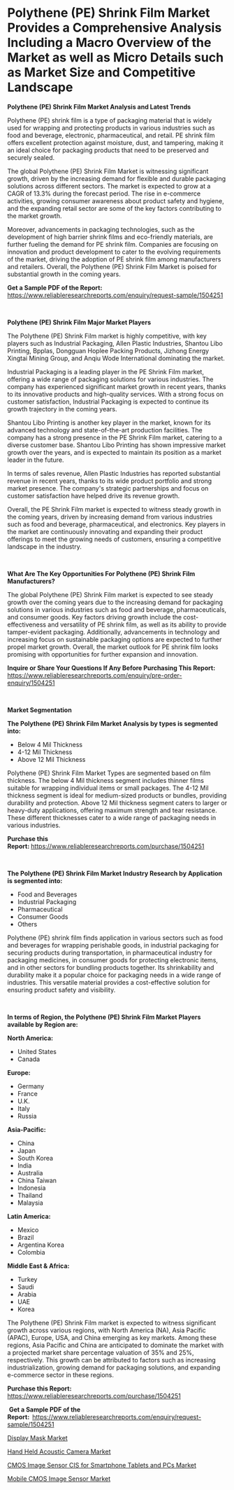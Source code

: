 <p><h1>Polythene (PE) Shrink Film Market Provides a Comprehensive Analysis Including a Macro Overview of the Market as well as Micro Details such as Market Size and Competitive Landscape</h1></p><p><strong>Polythene (PE) Shrink Film Market Analysis and Latest Trends</strong></p>
<p><p>Polythene (PE) shrink film is a type of packaging material that is widely used for wrapping and protecting products in various industries such as food and beverage, electronic, pharmaceutical, and retail. PE shrink film offers excellent protection against moisture, dust, and tampering, making it an ideal choice for packaging products that need to be preserved and securely sealed.</p><p>The global Polythene (PE) Shrink Film Market is witnessing significant growth, driven by the increasing demand for flexible and durable packaging solutions across different sectors. The market is expected to grow at a CAGR of 13.3% during the forecast period. The rise in e-commerce activities, growing consumer awareness about product safety and hygiene, and the expanding retail sector are some of the key factors contributing to the market growth.</p><p>Moreover, advancements in packaging technologies, such as the development of high barrier shrink films and eco-friendly materials, are further fueling the demand for PE shrink film. Companies are focusing on innovation and product development to cater to the evolving requirements of the market, driving the adoption of PE shrink film among manufacturers and retailers. Overall, the Polythene (PE) Shrink Film Market is poised for substantial growth in the coming years.</p></p>
<p><strong>Get a Sample PDF of the Report:&nbsp;</strong> <a href="https://www.reliableresearchreports.com/enquiry/request-sample/1504251">https://www.reliableresearchreports.com/enquiry/request-sample/1504251</a></p>
<p>&nbsp;</p>
<p><strong>Polythene (PE) Shrink Film Major Market Players</strong></p>
<p><p>The Polythene (PE) Shrink Film market is highly competitive, with key players such as Industrial Packaging, Allen Plastic Industries, Shantou Libo Printing, Bpplas, Dongguan Hoplee Packing Products, Jizhong Energy Xingtai Mining Group, and Anqiu Wode International dominating the market.</p><p>Industrial Packaging is a leading player in the PE Shrink Film market, offering a wide range of packaging solutions for various industries. The company has experienced significant market growth in recent years, thanks to its innovative products and high-quality services. With a strong focus on customer satisfaction, Industrial Packaging is expected to continue its growth trajectory in the coming years.</p><p>Shantou Libo Printing is another key player in the market, known for its advanced technology and state-of-the-art production facilities. The company has a strong presence in the PE Shrink Film market, catering to a diverse customer base. Shantou Libo Printing has shown impressive market growth over the years, and is expected to maintain its position as a market leader in the future.</p><p>In terms of sales revenue, Allen Plastic Industries has reported substantial revenue in recent years, thanks to its wide product portfolio and strong market presence. The company's strategic partnerships and focus on customer satisfaction have helped drive its revenue growth.</p><p>Overall, the PE Shrink Film market is expected to witness steady growth in the coming years, driven by increasing demand from various industries such as food and beverage, pharmaceutical, and electronics. Key players in the market are continuously innovating and expanding their product offerings to meet the growing needs of customers, ensuring a competitive landscape in the industry.</p></p>
<p>&nbsp;</p>
<p><strong>What Are The Key Opportunities For Polythene (PE) Shrink Film Manufacturers?</strong></p>
<p><p>The global Polythene (PE) Shrink Film market is expected to see steady growth over the coming years due to the increasing demand for packaging solutions in various industries such as food and beverage, pharmaceuticals, and consumer goods. Key factors driving growth include the cost-effectiveness and versatility of PE shrink film, as well as its ability to provide tamper-evident packaging. Additionally, advancements in technology and increasing focus on sustainable packaging options are expected to further propel market growth. Overall, the market outlook for PE shrink film looks promising with opportunities for further expansion and innovation.</p></p>
<p><strong>Inquire or Share Your Questions If Any Before Purchasing This Report:</strong> <a href="https://www.reliableresearchreports.com/enquiry/pre-order-enquiry/1504251">https://www.reliableresearchreports.com/enquiry/pre-order-enquiry/1504251</a></p>
<p>&nbsp;</p>
<p><strong>Market Segmentation</strong></p>
<p><strong>The Polythene (PE) Shrink Film Market Analysis by types is segmented into:</strong></p>
<p><ul><li>Below 4 Mil Thickness</li><li>4-12 Mil Thickness</li><li>Above 12 Mil Thickness</li></ul></p>
<p><p>Polythene (PE) Shrink Film Market Types are segmented based on film thickness. The below 4 Mil thickness segment includes thinner films suitable for wrapping individual items or small packages. The 4-12 Mil thickness segment is ideal for medium-sized products or bundles, providing durability and protection. Above 12 Mil thickness segment caters to larger or heavy-duty applications, offering maximum strength and tear resistance. These different thicknesses cater to a wide range of packaging needs in various industries.</p></p>
<p><strong>Purchase this Report:&nbsp;</strong><a href="https://www.reliableresearchreports.com/purchase/1504251">https://www.reliableresearchreports.com/purchase/1504251</a></p>
<p>&nbsp;</p>
<p><strong>The Polythene (PE) Shrink Film Market Industry Research by Application is segmented into:</strong></p>
<p><ul><li>Food and Beverages</li><li>Industrial Packaging</li><li>Pharmaceutical</li><li>Consumer Goods</li><li>Others</li></ul></p>
<p><p>Polythene (PE) shrink film finds application in various sectors such as food and beverages for wrapping perishable goods, in industrial packaging for securing products during transportation, in pharmaceutical industry for packaging medicines, in consumer goods for protecting electronic items, and in other sectors for bundling products together. Its shrinkability and durability make it a popular choice for packaging needs in a wide range of industries. This versatile material provides a cost-effective solution for ensuring product safety and visibility.</p></p>
<p>&nbsp;</p>
<p><strong>In terms of Region, the Polythene (PE) Shrink Film Market Players available by Region are:</strong></p>
<p>
    <p> <strong> North America: </strong>
        <ul>
            <li>United States</li>
            <li>Canada</li>
        </ul>
        </p> 
    <p> <strong> Europe: </strong>
        <ul>
            <li>Germany</li>
            <li>France</li>
            <li>U.K.</li>
            <li>Italy</li>
            <li>Russia</li>
        </ul>
        </p> 
    <p> <strong> Asia-Pacific: </strong>
        <ul>
            <li>China</li>
            <li>Japan</li>
            <li>South Korea</li>
            <li>India</li>
            <li>Australia</li>
            <li>China Taiwan</li>
            <li>Indonesia</li>
            <li>Thailand</li>
            <li>Malaysia</li>
        </ul>
        </p> 
    <p> <strong> Latin America: </strong>
        <ul>
            <li>Mexico</li>
            <li>Brazil</li>
            <li>Argentina Korea</li>
            <li>Colombia</li>
        </ul>
        </p> 
    <p> <strong> Middle East & Africa: </strong>
        <ul>
            <li>Turkey</li>
            <li>Saudi</li>
            <li>Arabia</li>
            <li>UAE</li>
            <li>Korea</li>
        </ul>
    </p>
    </p>
<p><p>The Polythene (PE) Shrink Film market is expected to witness significant growth across various regions, with North America (NA), Asia Pacific (APAC), Europe, USA, and China emerging as key markets. Among these regions, Asia Pacific and China are anticipated to dominate the market with a projected market share percentage valuation of 35% and 25%, respectively. This growth can be attributed to factors such as increasing industrialization, growing demand for packaging solutions, and expanding e-commerce sector in these regions.</p></p>
<p><strong>Purchase this Report: </strong><a href="https://www.reliableresearchreports.com/purchase/1504251">https://www.reliableresearchreports.com/purchase/1504251</a></p>
<p>&nbsp;<strong>Get a Sample PDF of the Report:&nbsp;&nbsp;</strong><a href="https://www.reliableresearchreports.com/enquiry/request-sample/1504251">https://www.reliableresearchreports.com/enquiry/request-sample/1504251</a></p>
<p><strong></strong></p>
<p><p><a href="https://bubble-tree-ea4.notion.site/Display-Mask-Market-Size-Market-Share-and-Global-Market-Analysis-Report-2024-2031-a3656ef5bde84e8fa8d54d656a16761c">Display Mask Market</a></p><p><a href="https://view.publitas.com/reportprime-1/hand-held-acoustic-camera-market-size-focuses-on-market-dynamics-in-depth-analysis-and-future-projections-of-its-market-forecasted-for-period-from-2024-to-2031/">Hand Held Acoustic Camera Market</a></p><p><a href="https://bubble-tree-ea4.notion.site/Decoding-the-CMOS-Image-Sensor-CIS-for-Smartphone-Tablets-and-PCs-Market-A-Deep-Dive-into-the-Lates-236cbb11a5594026bd2ae60ef8310a1c">CMOS Image Sensor CIS for Smartphone Tablets and PCs Market</a></p><p><a href="https://thundering-castanet-c65.notion.site/Mobile-CMOS-Image-Sensor-Market-Analysis-Examines-its-Scope-on-Growth-Opportunities-and-Forecasted--e35a3f9a83f6435d8de6009f406cf7cb">Mobile CMOS Image Sensor Market</a></p></p>